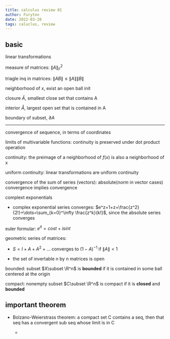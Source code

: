 ```yaml
---
title: calculus review 01
author: Furyton
date: 2022-03-28
tags: caluclus, review
---
```


## basic

linear transformations

measure of matrices: $\left \rVert A\right \lVert_F^2$

triagle inq in matrices:  $\rVert AB \lVert\le \rVert A\lVert\rVert B\lVert$


neighborhood of $x$, exist an open ball init

closure  $\bar{A}$, smallest close set that contains A

interior  $\mathring{A}$, largest open set that is contained in A

boundary of subset, $\partial A$

---

convergence of sequence, in terms of coordinates

limits of multivariable functions: continuity is preserved under dot product operation

continuity: the preimage of a neighborhood of $f(x)$ is also a neighborhood of x

uniform continuity: linear transformations are uniform continuity

convergence of the sum of series (vectors): absolute(*norm* in vector cases) convergence implies convergence

complext exponentials

- complex exponential series converges: $e^z=1+z+\frac{z^2}{2!}+\dots=\sum_{k=0}^\infty \frac{z^k}{k!}$, since the absolute series converges

euler formular:  $e^{it}=cost+isint$

geometric series of matrices:

- $S=I+A+A^2+\dots$ converges to $(1-A)^{-1}$ if $\lVert A \rVert \lt 1$

- the set of invertable n by n matrices is open

bounded: subset $X\subset \R^n$ is **bounded** if it is contained in some ball centered at the origin

compact: nonempty subset  $C\subset \R^n$ is compact if it is **closed** and **bounded**

## important theorem

- Bolzano-Weierstrass theorem: a compact set C contains a seq, then that seq has a convergent sub seq whose limit is in C

  - 
